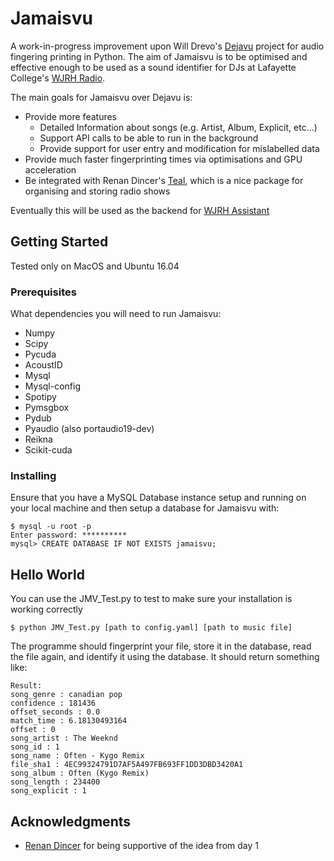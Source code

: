 # Jamaisvu

A work-in-progress improvement upon Will Drevo's [Dejavu](https://github.com/worldveil/dejavu) project for audio fingering printing in Python. The aim of Jamaisvu is to be optimised and effective enough to be used as a sound identifier for DJs at Lafayette College's [WJRH Radio](wjrh.org).

The main goals for Jamaisvu over Dejavu is:

* Provide more features
	* Detailed Information about songs (e.g. Artist, Album, Explicit, etc...)
	* Support API calls to be able to run in the background
	* Provide support for user entry and modification for mislabelled data
* Provide much faster fingerprinting times via optimisations and GPU acceleration
* Be integrated with Renan Dincer's [Teal](https://github.com/wjrh/Teal), which is a nice package for organising and storing radio shows

Eventually this will be used as the backend for [WJRH Assistant](https://github.com/CwbhX/WJRH-Assistant)

## Getting Started

Tested only on MacOS and Ubuntu 16.04

### Prerequisites

What dependencies you will need to run Jamaisvu:

* Numpy
* Scipy
* Pycuda
* AcoustID
* Mysql
* Mysql-config
* Spotipy
* Pymsgbox
* Pydub
* Pyaudio (also portaudio19-dev)
* Reikna
* Scikit-cuda


### Installing

Ensure that you have a MySQL Database instance setup and running on your local machine and then setup a database for Jamaisvu with:

```
$ mysql -u root -p
Enter password: **********
mysql> CREATE DATABASE IF NOT EXISTS jamaisvu;
```


## Hello World

You can use the JMV_Test.py to test to make sure your installation is working correctly


```
$ python JMV_Test.py [path to config.yaml] [path to music file]
```

The programme should fingerprint your file, store it in the database, read the file again, and identify it using the database. It should return something like:

```
Result:
song_genre : canadian pop
confidence : 181436
offset_seconds : 0.0
match_time : 6.18130493164
offset : 0
song_artist : The Weeknd
song_id : 1
song_name : Often - Kygo Remix
file_sha1 : 4EC99324791D7AF5A497FB693FF1DD3DBD3420A1
song_album : Often (Kygo Remix)
song_length : 234400
song_explicit : 1
```


## Acknowledgments

* [Renan Dincer](https://github.com/renandincer) for being supportive of the idea from day 1

